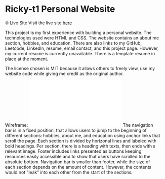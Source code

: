 # Ricky-t1 Personal Website
🌐 Live Site
Visit the live site [here](https://ricky-t1.github.io/)

This project is my first experience with building a personal website. The technologies used were HTML and CSS. The website contains an about me section, hobbies, and education. There are also links to my GitHub, Leetcode, LinkedIn, resume, email contact, and this project page. However, my current resume is currently unavailable. There is a template resume in place at the moment.

The license chosen is MIT because it allows others to freely view, use my website code while giving me credit as the original author.

Wireframe:
![wireframe](website-wireframe.pdf)
The navigation bar is in a fixed position, that allows users to jump to the beginning of different sections: hobbies, about me, and education using anchor links that scroll the page. Each section is divided by horizonal lines and labeled with bold headings. Per section, there is a heading with texts, then ends with a relevant image. Footer includes links presented as buttons keeping resources easily accessible and to show that users have scrolled to the absolute bottom. Navigation bar is smaller than footer, while the size of each section depends on the amount of content. However, the contents would not "leak" into each other from the start of the sections.

